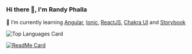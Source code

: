 ### Hi there 👋, I'm Randy Phalla

🌱 I’m currently learning [Angular](https://angular.io/), [Ionic](https://ionicframework.com/), [ReactJS](https://reactjs.org/), [Chakra UI](https://chakra-ui.com/) and [Storybook](https://storybook.js.org/)

![Top Languages Card](https://github-readme-stats.vercel.app/api/top-langs/?username=randyphalla&layout=compact)

[![ReadMe Card](https://github-readme-stats.vercel.app/api/pin/?username=randyphalla&repo=randyphalla.github.io)](https://github.com/randyphalla/randyphalla.github.io)

<!--
![Github stats](https://github-readme-stats.vercel.app/api?username=randyphalla&theme=default&show_icons=true&count_private=true&title_color=ff001f&text_color=040303)
-->

<!--
**randyphalla/randyphalla** is a ✨ _special_ ✨ repository because its `README.md` (this file) appears on your GitHub profile.

Here are some ideas to get you started:

- 🔭 I’m currently working on ...
- 🌱 I’m currently learning ...
- 👯 I’m looking to collaborate on ...
- 🤔 I’m looking for help with ...
- 💬 Ask me about ...
- 📫 How to reach me: ...
- 😄 Pronouns: ...
- ⚡ Fun fact: ...
-->
